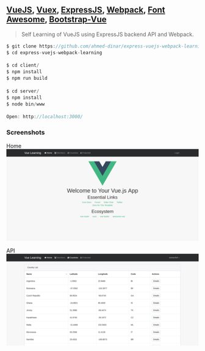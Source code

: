 ## [VueJS](https://vuejs.org/), [Vuex](https://vuex.vuejs.org/en/), [ExpressJS](https://expressjs.com/), [Webpack](https://webpack.github.io/), [Font Awesome](http://fontawesome.io/), [Bootstrap-Vue](https://bootstrap-vue.github.io/)

> Self Learning of VueJS using ExpressJS backend API and Webpack.

```javascript
$ git clone https://github.com/ahmed-dinar/express-vuejs-webpack-learning.git
$ cd express-vuejs-webpack-learning

$ cd client/
$ npm install
$ npm run build

$ cd server/
$ npm install
$ node bin/www

Open: http://localhost:3000/
```


### Screenshots

Home
![Home](https://raw.githubusercontent.com/ahmed-dinar/express-vuejs-webpack-learning/master/home.png)

API
![Api Call](https://raw.githubusercontent.com/ahmed-dinar/express-vuejs-webpack-learning/master/countries.png)
